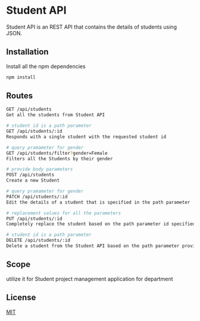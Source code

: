 # Student API

Student API is an REST API that contains the details of students using JSON.

## Installation

Install all the npm dependencies

```bash
npm install
```

## Routes

```bash
GET /api/students
Get all the students from Student API
```
```bash
# student id is a path parameter
GET /api/students/:id
Responds with a single student with the requested student id
```
```bash
# query pramameter for gender
GET /api/students/filter?gender=Female
Filters all the Students by their gender
```
```bash
# provide body parameters
POST /api/students
Create a new Student
```
```bash
# query pramameter for gender
PATCH /api/students/:id
Edit the details of a student that is specified in the path parameter
```
```bash
# replacement values for all the parameters
PUT /api/students/:id
Completely replace the student based on the path parameter id specified
```
```bash
# student id is a path parameter
DELETE /api/students/:id
Delete a student from the Student API based on the path parameter provided for the student id
```

## Scope

utilize it for Student project management application for department

## License

[MIT](https://choosealicense.com/licenses/mit/)

